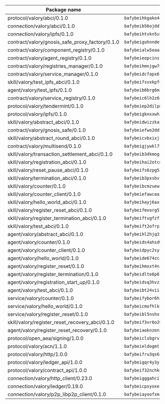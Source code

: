 | Package name                                                  | Package hash                                                  |
| ------------------------------------------------------------- | ------------------------------------------------------------- |
| protocol/valory/abci/0.1.0                                    | `bafybeihkgako44fzgurcv4hgbems4ptdtosae4lopnnr75eczb6kx3x2lm` |
| connection/valory/abci/0.1.0                                  | `bafybeib56ojddzexxbapowofypmpk6zeznqaumwgj7ftneb5ua6sk5k5vm` |
| connection/valory/ipfs/0.1.0                                  | `bafybeihtvkn5uv3ibumme7zzmrxx7iehc6lnjhil726h2jidpdzzjnd5ay` |
| contract/valory/gnosis_safe_proxy_factory/0.1.0               | `bafybeiguhnndevhp7iui65fhcezkunygdw2cwsofl4rcfzr2u2n6ql366q` |
| contract/valory/component_registry/0.1.0                      | `bafybeialw5eaa4v54s7i3sjsuy6d5k624quhxhziqntwq5hnz4g646sb7m` |
| contract/valory/agent_registry/0.1.0                          | `bafybeieopcinskkqtchxgeezio3x2viqw5jpfynw2lup662yrsm6p4hzsu` |
| contract/valory/registries_manager/0.1.0                      | `bafybeihmnjgw764eftqk7dk65ba2un6qifmi2mfcmxjziaecusznegze3i` |
| contract/valory/service_manager/0.1.0                         | `bafybeidcfapx6fneknzg66snljmkdzptr4vjacoa3zsjjg36gpabuzbjka` |
| skill/valory/test_ipfs_abci/0.1.0                             | `bafybeifsvxkpf6t3cpx4zntdonsvktcpo74hyg4wegduvu3r7quhlzmope` |
| agent/valory/test_ipfs/0.1.0                                  | `bafybeib6brg6m3avhf7cxehh63novt4j5kztwzuqjat4bpjffqxgb5yq4m` |
| contract/valory/service_registry/0.1.0                        | `bafybeic6lh2z6g4vq2ykgydkhriahewhgztw7fspnfwpptd45nulkmgd7i` |
| protocol/valory/tendermint/0.1.0                              | `bafybeiep2dilpmu3je4z2kq7yc7l6n7ax5knwfax2ufvmnflt3uj2wrbju` |
| protocol/valory/ipfs/0.1.0                                    | `bafybeigknxxwh2xts7ijbacils4a4cgq7jhcdvwahshbw22zw5hnncsfla` |
| skill/valory/abstract_abci/0.1.0                              | `bafybeidwizzka3qjotu35zzstoqunp3hjhkx6oojqnlwqsvd3qnjjpmusq` |
| contract/valory/gnosis_safe/0.1.0                             | `bafybeiefwo2ddyhjxcpy2rlchcubv6bj35e5x4kstxwfyvyvdvcpvcoe5q` |
| skill/valory/abstract_round_abci/0.1.0                        | `bafybeicvbxixjsu3bgjk5frqz5mq2kmv44grwd6324viz4tehw3yejfhji` |
| contract/valory/multisend/0.1.0                               | `bafybeigjywkl7hydjsrkogob3xebj2ifhqwmfhhxoeyrndzhhxi5u6amey` |
| skill/valory/transaction_settlement_abci/0.1.0                | `bafybeib3dkmogar5q5ggfbgi3bfrjqb74nd7tc7zxl6rpt2qucdv6i3bpy` |
| skill/valory/registration_abci/0.1.0                          | `bafybeihai2otcmnb2w7k64bnwf5qagfexg5gqow74xhj3wynikgdxre3ka` |
| skill/valory/reset_pause_abci/0.1.0                           | `bafybeifs6zpg5nbvuapmxafzo6fdhoz5ebpiujetvk243apo3iwl2rn45i` |
| skill/valory/termination_abci/0.1.0                           | `bafybeib3pxsbvjwqqedfdujs42mzwe7asjepsdx5n3bomsp4zz56cfycnu` |
| skill/valory/counter/0.1.0                                    | `bafybeibcmzuew5lxd5dxpj6ri4wmuiqfkndz6kn4kl5cp65uflyq27pnmq` |
| skill/valory/counter_client/0.1.0                             | `bafybeiefawcaaiy4matry7m53k36kqy4uadtmtpuulatnt5afkezx6napa` |
| skill/valory/hello_world_abci/0.1.0                           | `bafybeihayj6axuapcliezalqlpvjnyokimhrpoe4vwkr3gm6oywosd6mqu` |
| skill/valory/register_reset_abci/0.1.0                        | `bafybeifmvorg57b72ievyvrjyrgotaptlowyqpeaubsvzwkshbus5dmeum` |
| skill/valory/register_termination_abci/0.1.0                  | `bafybeiftvgfzfxje2d2t5od5zouj2e3nn3itoav5qbk3amcvwuzqymg7ga` |
| skill/valory/test_abci/0.1.0                                  | `bafybeift2ofrpivmwde6l3wp4uhgoywrr4snlj24bukfatxzy3j7a37hmu` |
| agent/valory/abstract_abci/0.1.0                              | `bafybeihl2hjq3zk4t5qxwm6s7bqipxzcqgfbceiqvlpq27thrfkdvlmhlq` |
| agent/valory/counter/0.1.0                                    | `bafybeids4ahsdw45zr7x3qw4g3lvx2hrvwxgkjxax2xd42ivpzych6lq4e` |
| agent/valory/counter_client/0.1.0                             | `bafybeidpyc2syvuv3px52gmeaismyhcn4xskbzts22frwlxrwioj53vh6i` |
| agent/valory/hello_world/0.1.0                                | `bafybeide674zcajmy4jrkzsnuix4e7d5y7mdns5gh7hho45u34ol554rda` |
| agent/valory/register_reset/0.1.0                             | `bafybeihmxxt4nsloqmge6cbmipnhzx3w3q7li6qbzbbzfnre5waoyokcka` |
| agent/valory/register_termination/0.1.0                       | `bafybeidlte6p6l5cq7dm2uvffzonwvn7dadarosufksilzpz4pcwzfuwi4` |
| agent/valory/registration_start_up/0.1.0                      | `bafybeidsq3hvz5t5maw3q2cpcjxeblhq5t6er6vonihnvabdjwdrtzoc3u` |
| agent/valory/test_abci/0.1.0                                  | `bafybeibt24viicghxmz42nx257cpsofutikvvxjqjupq5eyltn7it3fzmy` |
| service/valory/counter/0.1.0                                  | `bafybeifybor6ha2wjo4vkkzkpifxfamat2ohmooozimiuwpgkkusxwxjwe` |
| service/valory/hello_world/0.1.0                              | `bafybeicmofhlkbd3ibt4kmsbqid5ybekx2k5huucgyskd3whaw2axgab3y` |
| service/valory/register_reset/0.1.0                           | `bafybeibl5nshxupfpajes7hgtpnuxtocwmalixslnsu3wgeoestl4aqkbe` |
| skill/valory/register_reset_recovery_abci/0.1.0               | `bafybeif3vr6o2w27tbuzog6kdfo3ccnu6ivvbhwksdzofvfuvj6ujle3xa` |
| agent/valory/register_reset_recovery/0.1.0                    | `bafybeiaoknzenxau2zoevd2cu5iwcdj3acgmbvpyzcps2sogjcfwhjfa2q` |
| protocol/open_aea/signing/1.0.0                               | `bafybeiclsbgrviyxbmi2vex5ze3dhr7ywohrqedebx26jozayxvroqtegq` |
| protocol/valory/acn/1.1.0                                     | `bafybeieldogmtf3m4jdsvt4vvyay3jh54rjn3deasymfw43vz3o42vigmq` |
| protocol/valory/http/1.0.0                                    | `bafybeifru3qs6udfzprax7jxktbsuzn7immfvi3scgfspifq3zdxwkgvnm` |
| protocol/valory/ledger_api/1.0.0                              | `bafybeigqr4y3ykz3iulrcoqmji7hy3dxaoy7zmyyzff4ivpbubcpwdknai` |
| protocol/valory/contract_api/1.0.0                            | `bafybeif32nchkgn6yet7e5gt4auhf7lsahxnj4t36kxbw55p3gi7qpeuxq` |
| connection/valory/http_client/0.23.0                          | `bafybeigggahci7hq6tr3tyueatgkvgn73y4b3av2vk7vtr7jkeuwsqcteq` |
| connection/valory/ledger/0.19.0                               | `bafybeicpxyoxez7lperltamvikxu6vzk2lhqakbivce4nzywyzoqbxoogm` |
| connection/valory/p2p_libp2p_client/0.1.0                     | `bafybeiayoofxmj6z3pasn2akqj3udgq2ta2ar6mv6zoehstul2btvv3gqa` |

